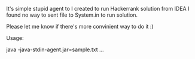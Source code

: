 It's simple stupid agent to I created to run Hackerrank solution from IDEA
I found no way to sent file to System.in to run solution. 

Please let me know if there's more convinient way to do it :)

Usage:

java -java-stdin-agent.jar=sample.txt ... 
